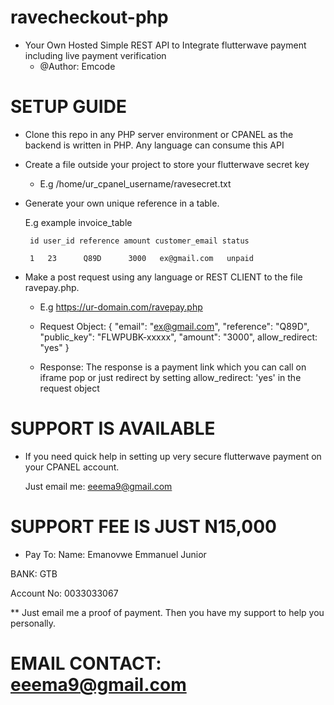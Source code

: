 # ravecheckout-php
- Your Own Hosted Simple REST API to Integrate flutterwave payment including live payment verification
   -  @Author: Emcode

# SETUP GUIDE

- Clone this repo in any PHP server environment or CPANEL as the backend is written in PHP. Any language can consume this API

- Create a file outside  your project to store your flutterwave secret key
  - E.g /home/ur_cpanel_username/ravesecret.txt

 - Generate your own unique reference in a table. 

    E.g example invoice_table 

        id user_id reference amount customer_email status

        1   23      Q89D      3000   ex@gmail.com   unpaid

- Make a post request using any language or REST CLIENT to the file ravepay.php. 
  - E.g  https://ur-domain.com/ravepay.php
        
  - Request Object: 
    {
        "email": "ex@gmail.com", "reference": "Q89D", 
        "public_key": "FLWPUBK-xxxxx", 
        "amount": "3000", allow_redirect: "yes" 
    }

  - Response: The response is a payment link which you can call on iframe pop or just redirect by setting 
    allow_redirect: 'yes'  in the request object

# SUPPORT IS AVAILABLE
   - If you need quick help in setting up very secure flutterwave payment on your CPANEL account.

      Just email me: eeema9@gmail.com

# SUPPORT FEE IS JUST N15,000
   - Pay To: 
   Name: Emanovwe Emmanuel Junior 

   BANK: GTB 

   Account No: 0033033067

   ** Just email me a proof of payment. Then you have my support to help you personally.

# EMAIL CONTACT: eeema9@gmail.com

# 



 


